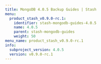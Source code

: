 ```yaml
---
title: MongoDB 4.0.5 Backup Guides | Stash
menu:
  product_stash_v0.9.0-rc.1:
    identifier: stash-mongodb-guides-4.0.5
    name: 4.0.5
    parent: stash-mongodb-guides
    weight: 50
menu_name: product_stash_v0.9.0-rc.1
info:
  subproject_version: 4.0.5
  version: v0.9.0-rc.1
---
```


